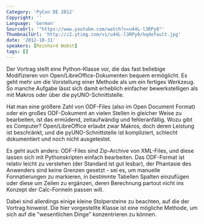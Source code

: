 ```yaml
---
Category: 'PyCon DE 2012'
Copyright: ''
Language: 'German'
SourceUrl: '"https://www.youtube.com/watch?v=u44L-l3RPy0"'
ThumbnailUrl: 'http://i2.ytimg.com/vi/u44L-l3RPy0/hqdefault.jpg'
date: '2012-10-31'
speakers: [Reinhard Wobst]
tags: []
---
```

Der Vortrag stellt eine Python-Klasse vor, die das fast beliebige Modifizieren
von Open/LibreOffice-Dokumenten bequem ermöglicht. Es geht mehr um die
Vorstellung einer Methode als um ein fertiges Werkzeug. So manche Aufgabe
lässt sich damit erheblich einfacher bewerkstelligen als mit Makros oder über
die pyUNO-Schnittstelle.

Hat man eine größere Zahl von ODF-Files (also im Open Document Format) oder
ein großes ODF-Dokument an vielen Stellen in gleicher Weise zu bearbeiten, ist
das ermüdend, zeitaufwändig und fehleranfällig. Wozu gibt es Computer?
Open/LibreOffice erlaubt zwar Makros, doch deren Leistung ist beschränkt, und
die pyUNO-Schnittstelle ist kompliziert, schlecht dokumentiert und noch nicht
ausgetestet.

Es geht auch anders: ODF-Files sind Zip-Archive von XML-Files, und diese
lassen sich mit Pythonskripten einfach bearbeiten. Das ODF-Format ist relativ
leicht zu verstehen (der Standard ist gut lesbar), der Phantasie des Anwenders
sind keine Grenzen gesetzt - sei es, um manuelle Formatierungen zu markieren,
in bestimmte Tabellen Spalten einzufügen oder diese um Zeilen zu ergänzen,
deren Berechnung partout nicht ins Konzept der Calc-Formeln passen will.

Dabei sind allerdings einige kleine Stolpersteine zu beachten, auf die der
Vortrag hinweist. Die hier vorgestellte Klasse ist eine mögliche Methode, um
sich auf die "wesentlichen Dinge" konzentrieren zu können.

